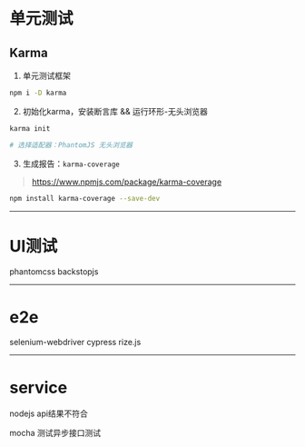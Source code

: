 # 单元测试

## Karma
1. 单元测试框架
```sh
npm i -D karma
```

2. 初始化karma，安装断言库 && 运行环形-无头浏览器
```sh
karma init

# 选择适配器：PhantomJS 无头浏览器
```

3. 生成报告：`karma-coverage`
> https://www.npmjs.com/package/karma-coverage
```sh
npm install karma-coverage --save-dev
```

---

# UI测试
phantomcss
backstopjs

---

# e2e
selenium-webdriver
cypress
rize.js


---

# service

nodejs api结果不符合

mocha 测试异步接口测试
